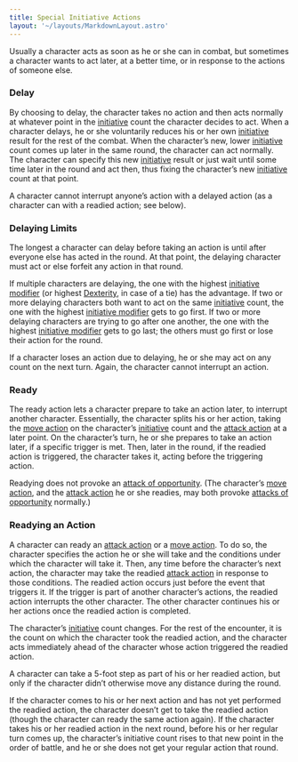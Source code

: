 ```yaml
---
title: Special Initiative Actions
layout: '~/layouts/MarkdownLayout.astro'
---
```

Usually a character acts as soon as he or she can in combat, but sometimes a
character wants to act later, at a better time, or in response to the actions
of someone else.

### Delay

By choosing to delay, the character takes no action and then acts normally at
whatever point in the [initiative](/modern.d20.srd/combat/initiative) count
the character decides to act. When a character delays, he or she voluntarily
reduces his or her own [initiative](/modern.d20.srd/combat/initiative) result
for the rest of the combat. When the character’s new, lower
[initiative](/modern.d20.srd/combat/initiative) count comes up later in the
same round, the character can act normally. The character can specify this new
[initiative](/modern.d20.srd/combat/initiative) result or just wait until some
time later in the round and act then, thus fixing the character’s new
[initiative](/modern.d20.srd/combat/initiative) count at that point.

A character cannot interrupt anyone’s action with a delayed action (as a
character can with a readied action; see below).

### Delaying Limits

The longest a character can delay before taking an action is until after
everyone else has acted in the round. At that point, the delaying character
must act or else forfeit any action in that round.

If multiple characters are delaying, the one with the highest [initiative modifier](/modern.d20.srd/combat/initiative) (or highest
[Dexterity](/modern.d20.srd/basics/ability.scores), in case of a tie) has the
advantage. If two or more delaying characters both want to act on the same
[initiative](/modern.d20.srd/combat/initiative) count, the one with the
highest [initiative modifier](/modern.d20.srd/combat/initiative) gets to go
first. If two or more delaying characters are trying to go after one another,
the one with the highest [initiative modifier](/modern.d20.srd/combat/initiative) gets to go last; the others must
go first or lose their action for the round.

If a character loses an action due to delaying, he or she may act on any count
on the next turn. Again, the character cannot interrupt an action.

### Ready

The ready action lets a character prepare to take an action later, to
interrupt another character. Essentially, the character splits his or her
action, taking the [move action](/modern.d20.srd/combat/move.actions) on the
character’s [initiative](/modern.d20.srd/combat/initiative) count and the
[attack action](/modern.d20.srd/combat/attack.actions) at a later point. On
the character’s turn, he or she prepares to take an action later, if a
specific trigger is met. Then, later in the round, if the readied action is
triggered, the character takes it, acting before the triggering action.

Readying does not provoke an [attack of opportunity](/modern.d20.srd/combat/attacks.of.opportunity). (The character’s
[move action](/modern.d20.srd/combat/move.actions), and the [attack action](/modern.d20.srd/combat/attack.actions) he or she readies, may both
provoke [attacks of opportunity](/modern.d20.srd/combat/attacks.of.opportunity) normally.)

### Readying an Action

A character can ready an [attack action](/modern.d20.srd/combat/attack.actions) or a [move action](/modern.d20.srd/combat/move.actions). To do so, the character
specifies the action he or she will take and the conditions under which the
character will take it. Then, any time before the character’s next action, the
character may take the readied [attack action](/modern.d20.srd/combat/attack.actions) in response to those
conditions. The readied action occurs just before the event that triggers it.
If the trigger is part of another character’s actions, the readied action
interrupts the other character. The other character continues his or her
actions once the readied action is completed.

The character’s [initiative](/modern.d20.srd/combat/initiative) count changes.
For the rest of the encounter, it is the count on which the character took the
readied action, and the character acts immediately ahead of the character
whose action triggered the readied action.

A character can take a 5-foot step as part of his or her readied action, but
only if the character didn’t otherwise move any distance during the round.

If the character comes to his or her next action and has not yet performed the
readied action, the character doesn’t get to take the readied action (though
the character can ready the same action again). If the character takes his or
her readied action in the next round, before his or her regular turn comes up,
the character’s initiative count rises to that new point in the order of
battle, and he or she does not get your regular action that round.

